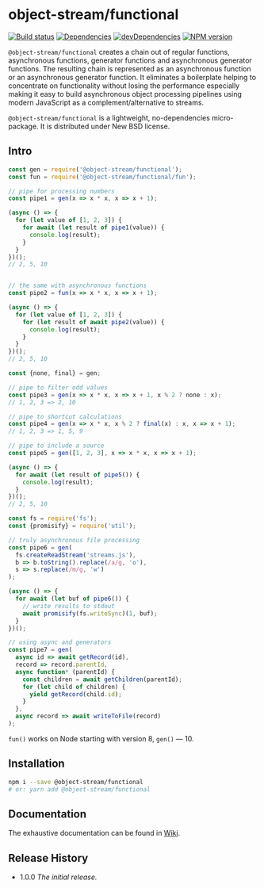 # object-stream/functional

[![Build status][travis-image]][travis-url]
[![Dependencies][deps-image]][deps-url]
[![devDependencies][dev-deps-image]][dev-deps-url]
[![NPM version][npm-image]][npm-url]


`@object-stream/functional` creates a chain out of regular functions, asynchronous functions, generator functions
and asynchronous generator functions. The resulting chain is represented as an asynchronous function or
an asynchronous generator function. It eliminates a boilerplate helping to concentrate on functionality without losing the performance
especially making it easy to build asynchronous object processing pipelines using modern JavaScript as a complement/alternative to streams.

`@object-stream/functional` is a lightweight, no-dependencies micro-package. It is distributed under New BSD license.

## Intro

```js
const gen = require('@object-stream/functional');
const fun = require('@object-stream/functional/fun');

// pipe for processing numbers
const pipe1 = gen(x => x * x, x => x + 1);

(async () => {
  for (let value of [1, 2, 3]) {
    for await (let result of pipe1(value)) {
      console.log(result);
    }
  }
})();
// 2, 5, 10


// the same with asynchronous functions
const pipe2 = fun(x => x * x, x => x + 1);

(async () => {
  for (let value of [1, 2, 3]) {
    for (let result of await pipe2(value)) {
      console.log(result);
    }
  }
})();
// 2, 5, 10

const {none, final} = gen;

// pipe to filter odd values
const pipe3 = gen(x => x * x, x => x + 1, x % 2 ? none : x);
// 1, 2, 3 => 2, 10

// pipe to shortcut calculations
const pipe4 = gen(x => x * x, x % 2 ? final(x) : x, x => x + 1);
// 1, 2, 3 => 1, 5, 9

// pipe to include a source
const pipe5 = gen([1, 2, 3], x => x * x, x => x + 1);

(async () => {
  for await (let result of pipe5()) {
    console.log(result);
  }
})();
// 2, 5, 10

const fs = require('fs');
const {promisify} = require('util');

// truly asynchronous file processing
const pipe6 = gen(
  fs.createReadStream('streams.js'),
  b => b.toString().replace(/a/g, 'o'),
  s => s.replace(/m/g, 'w')
);

(async () => {
  for await (let buf of pipe6()) {
    // write results to stdout
    await promisify(fs.writeSync)(1, buf);
  }
})();

// using async and generators
const pipe7 = gen(
  async id => await getRecord(id),
  record => record.parentId,
  async function* (parentId) {
    const children = await getChildren(parentId);
    for (let child of children) {
      yield getRecord(child.id);
    }
  },
  async record => await writeToFile(record)
);
```

`fun()` works on Node starting with version 8, `gen()` &mdash; 10.

## Installation

```bash
npm i --save @object-stream/functional
# or: yarn add @object-stream/functional
```

## Documentation

The exhaustive documentation can be found in [Wiki](https://github.com/object-stream/functional/wiki).

## Release History

- 1.0.0 *The initial release.*

[npm-image]:      https://img.shields.io/npm/v/object-stream/functional.svg
[npm-url]:        https://npmjs.org/package/object-stream/functional
[deps-image]:     https://img.shields.io/david/object-stream/functional.svg
[deps-url]:       https://david-dm.org/object-stream/functional
[dev-deps-image]: https://img.shields.io/david/dev/object-stream/functional.svg
[dev-deps-url]:   https://david-dm.org/object-stream/functional?type=dev
[travis-image]:   https://img.shields.io/travis/object-stream/functional.svg
[travis-url]:     https://travis-ci.org/object-stream/functional
